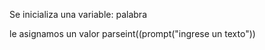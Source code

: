 Se inicializa una variable: palabra

le  asignamos un valor parseint((prompt("ingrese un texto"))


